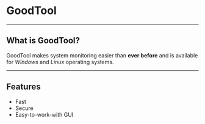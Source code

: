 # GoodTool

---

## What is GoodTool?

GoodTool makes system monitoring easier than **ever before** and is available for _Windows_ and _Linux_ operating systems.

---

## Features

* Fast
* Secure
* Easy-to-work-with GUI

